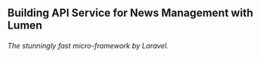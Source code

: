 ## Building API Service for News Management with Lumen ##
###### The stunningly fast micro-framework by Laravel. ######
